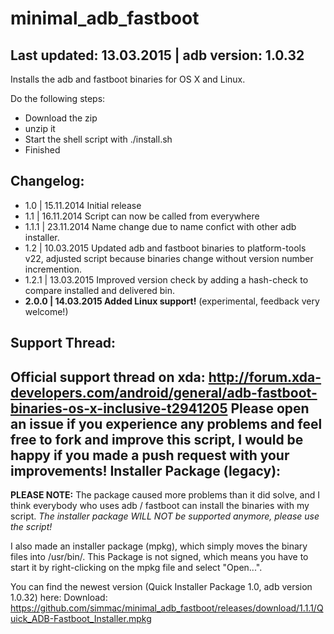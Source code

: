 minimal_adb_fastboot
====================

Last updated: 13.03.2015 | adb version: 1.0.32
------------------------
Installs the adb and fastboot binaries for OS X and Linux.

Do the following steps:
- Download the zip
- unzip it
- Start the shell script with ./install.sh
- Finished

Changelog:
---------------
- 1.0	| 15.11.2014 Initial release
- 1.1	| 16.11.2014 Script can now be called from everywhere
- 1.1.1	| 23.11.2014 Name change due to name confict with other adb installer.
- 1.2	| 10.03.2015 Updated adb and fastboot binaries to platform-tools v22, adjusted script because binaries change without version number incremention.
- 1.2.1 | 13.03.2015 Improved version check by adding a hash-check to compare installed and delivered bin. 
- **2.0.0 | 14.03.2015 Added Linux support!** (experimental, feedback very welcome!)

Support Thread:
----------------
Official support thread on xda: http://forum.xda-developers.com/android/general/adb-fastboot-binaries-os-x-inclusive-t2941205
Please open an issue if you experience any problems and feel free to fork and improve this script, I would be happy if you made a push request with your improvements!
Installer Package (legacy):
------------------
**PLEASE NOTE:** The package caused more problems than it did solve, and I think everybody 
who uses adb / fastboot can install the binaries with my script. 
*The installer package WILL NOT be supported anymore, please use the script!*


I also made an installer package (mpkg), which simply moves the binary files into /usr/bin/.
This Package is not signed, which means you have to start it by right-clicking on the mpkg file and select "Open...".

You can find the newest version (Quick Installer Package 1.0, adb version 1.0.32) here:
Download: https://github.com/simmac/minimal_adb_fastboot/releases/download/1.1.1/Quick_ADB-Fastboot_Installer.mpkg